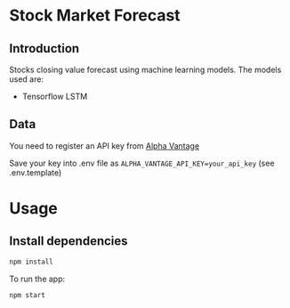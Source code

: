 # Stock Market Forecast
## Introduction
Stocks closing value forecast using machine learning models. The models used are:
* Tensorflow LSTM

## Data
You need to register an API key from [Alpha Vantage](https://www.alphavantage.co/support/#api-key)

Save your key into .env file as `ALPHA_VANTAGE_API_KEY=your_api_key` (see .env.template)

# Usage
## Install dependencies
```bash
npm install
```
To run the app:
```bash
npm start
```
